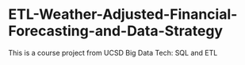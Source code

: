 # ETL-Weather-Adjusted-Financial-Forecasting-and-Data-Strategy
This is a course project from UCSD Big Data Tech: SQL and ETL 
